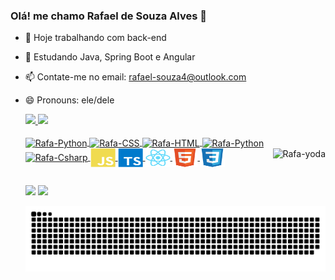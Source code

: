 ### Olá! me chamo Rafael de Souza Alves 👋

- 🔭 Hoje trabalhando com back-end
- 🌱 Estudando Java, Spring Boot e Angular
- 📫 Contate-me no email: rafael-souza4@outlook.com
- 😄 Pronouns: ele/dele

  <div>
    <a href="https://github.com/RafaelSouzaJava">
    <img height="180em" src="https://github-readme-stats.vercel.app/api?username=RafaelSouzaJava&show_icons=true&theme=algolia&include_all_commits=true&count_private=true"/>
    <img height="180em" src="https://github-readme-stats.vercel.app/api/top-langs/?username=RafaelSouzaJava&layout=compact&langs_count=7&theme=algolia"/>
  </div>
  
  <div style="display: inline_block"><br>      
    <img align="center" alt="Rafa-Python" height="60" width="40" src="https://cdn.jsdelivr.net/gh/devicons/devicon/icons/java/java-original-wordmark.svg">
    <img align="center" alt="Rafa-CSS" height="60" width="40" src="https://cdn.jsdelivr.net/gh/devicons/devicon/icons/jenkins/jenkins-original.svg">    
    <img align="center" alt="Rafa-HTML" height="60" width="40" src="https://cdn.jsdelivr.net/gh/devicons/devicon/icons/postgresql/postgresql-original-wordmark.svg">
    <img align="center" alt="Rafa-Python" height="60" width="40" src="https://cdn.jsdelivr.net/gh/devicons/devicon/icons/mysql/mysql-original-wordmark.svg">
    <img align="center" alt="Rafa-Csharp" height="30" width="40" src="https://cdn.jsdelivr.net/gh/devicons/devicon/icons/angularjs/angularjs-original.svg">
    <img align="center" alt="Rafa-Js" height="30" width="40" src="https://raw.githubusercontent.com/devicons/devicon/master/icons/javascript/javascript-plain.svg">
    <img align="center" alt="Rafa-Ts" height="30" width="40" src="https://raw.githubusercontent.com/devicons/devicon/master/icons/typescript/typescript-plain.svg">
    <img align="center" alt="Rafa-React" height="30" width="40" src="https://raw.githubusercontent.com/devicons/devicon/master/icons/react/react-original.svg">
    <img align="center" alt="Rafa-HTML" height="30" width="40" src="https://raw.githubusercontent.com/devicons/devicon/master/icons/html5/html5-original.svg">
    <img align="center" alt="Rafa-CSS" height="30" width="40" src="https://raw.githubusercontent.com/devicons/devicon/master/icons/css3/css3-original.svg">        
    <img align="right" alt="Rafa-yoda" src="https://cdn.discordapp.com/attachments/795358919417397249/825430589581688872/hi.gif">
    
  </div>
  
  ##
  
  <div>    
  <a href="https://www.instagram.com/rafael.souza.java/" target="_blank"><img src="https://img.shields.io/badge/-Instagram-%23E4405F?style=for-the-badge&logo=instagram&logoColor=white" target="_blank"></a> 	
  <a href="https://www.linkedin.com/in/rafael-souza-alves-86b3071b2" target="_blank"><img src="https://img.shields.io/badge/-LinkedIn-%230077B5?style=for-the-badge&logo=linkedin&logoColor=white" target="_blank"></a> 
 
   ![Snake animation](https://github.com/RafaelSouzaJava/RafaelSouzaJava/blob/output/github-contribution-grid-snake.svg)
    
  <div/>
